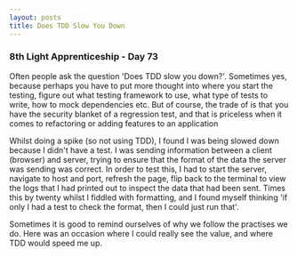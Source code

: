 ```yaml
---
layout: posts
title: Does TDD Slow You Down
---
```


### 8th Light Apprenticeship - Day 73

Often people ask the question 'Does TDD slow you down?'. Sometimes yes, because perhaps you have to put more thought into where you start the testing, figure out what testing framework to use, what type of tests to write, how to mock dependencies etc. But of course, the trade of is that you have the security blanket of a regression test, and that is priceless when it comes to refactoring or adding features to an application

<!--break--> 

Whilst doing a spike (so not using TDD), I found I was being slowed down because I didn't have a test. I was sending information between a client (browser) and server, trying to ensure that the format of the data the server was sending was correct. In order to test this, I had to start the server, navigate to host and port, refresh the page, flip back to the terminal to view the logs that I had printed out to inspect the data that had been sent. Times this by twenty whilst I fiddled with formatting, and I found myself thinking 'if only I had a test to check the format, then I could just run that'. 

Sometimes it is good to remind ourselves of why we follow the practises we do. Here was an occasion where I could really see the value, and where TDD would speed me up.
